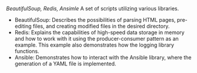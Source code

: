 *BeautifulSoup, Redis, Ansimle*
A set of scripts utilizing various libraries.
- BeautifulSoup: Describes the possibilities of parsing HTML pages, pre-editing files, and creating modified files in the desired directory.
- Redis: Explains the capabilities of high-speed data storage in memory and how to work with it using the producer-consumer pattern as an example. This example also demonstrates how the logging library functions.
- Ansible: Demonstrates how to interact with the Ansible library, where the generation of a YAML file is implemented.
